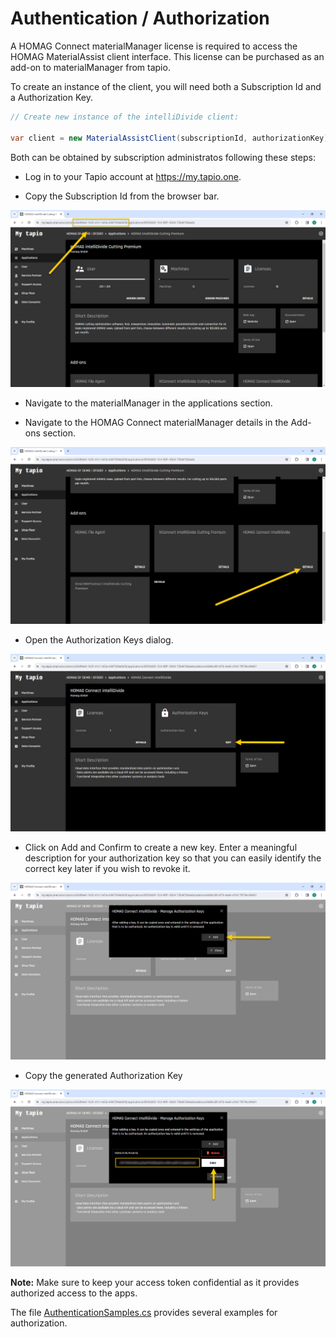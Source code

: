 # Authentication / Authorization

A HOMAG Connect materialManager license is required to access the HOMAG MaterialAssist client interface. This license can be purchased as an add-on to materialManager from tapio.

To create an instance of the client, you will need both a Subscription Id and a Authorization Key. 

```c#
// Create new instance of the intelliDivide client:
            
var client = new MaterialAssistClient(subscriptionId, authorizationKey);
``` 

Both can be obtained by subscription administratos following these steps:

- Log in to your Tapio account at https://my.tapio.one.

- Copy the Subscription Id from the browser bar.

![alt text](SubscriptionId.jpg "Subscription Id")

- Navigate to the materialManager in the applications section.

- Navigate to the HOMAG Connect materialManager details in the Add-ons section.

![alt text](AuthorizationKey01.jpg)

- Open the Authorization Keys dialog.

![alt text](AuthorizationKey02.jpg)

- Click on Add and Confirm to create a new key. 
Enter a meaningful description for your authorization key so that you can easily identify the correct key later if you wish to revoke it.

![alt text](AuthorizationKey03.jpg)

- Copy the generated Authorization Key

![alt text](AuthorizationKey04.jpg)

<strong>Note:</strong> Make sure to keep your access token confidential as it provides authorized access to the apps.

The file [AuthenticationSamples.cs](AuthenticationSamples.cs)  provides several examples for authorization. 